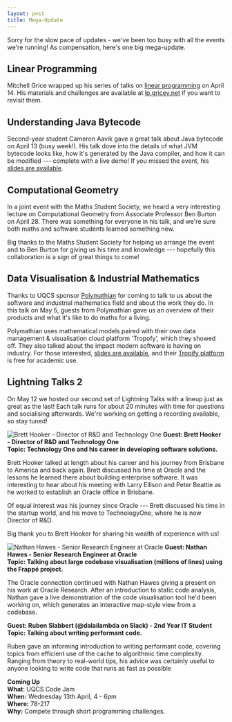 ```yaml
---
layout: post
title: Mega-Update
---
```


Sorry for the slow pace of updates - we've been too busy with all the events we're running!
As compensation, here's one big mega-update.

<!--more-->

## Linear Programming

Mitchell Grice wrapped up his series of talks on [linear programming](https://en.wikipedia.org/wiki/Linear_programming) on April 14.
His materials and challenges are available at [lp.gricey.net]() if you want to revisit them.


## Understanding Java Bytecode

Second-year student Cameron Aavik gave a great talk about Java bytecode on April 13 (busy week!).
His talk dove into the details of what JVM bytecode looks like, how it's generated by the Java compiler, and how it can be modified --- complete with a live demo!
If you missed the event, his [slides are available](http://slides.com/cameronaavik/j#/).

## Computational Geometry

In a joint event with the Maths Student Society, we heard a very interesting lecture on Computational Geometry from Associate Professor Ben Burton on April 28.
There was something for everyone in his talk, and we're sure both maths and software students learned something new.

Big thanks to the Maths Student Society for helping us arrange the event and to Ben Burton for giving us his time and knowledge --- hopefully this collaboration is a sign of great things to come!

## Data Visualisation & Industrial Mathematics

Thanks to UQCS sponsor [Polymathian](http://polymathian.com/) for coming to talk to us about the software and industrial mathematics field and about the work they do.
In this talk on May 5, guests from Polymathian gave us an overview of their products and what it's like to do maths for a living.

Polymathian uses mathematical models paired with their own data management & visualisation cloud platform 'Tropofy', which they showed off.
They also talked about the impact modern software is having on industry.
For those interested, [slides are available]({{site.baseurl}}/uploads/2016/polymathian_slides.pdf), and their [Tropify platform](http://tropofy.com/) is free for academic use.


## Lightning Talks 2

On May 12 we hosted our second set of Lightning Talks with a lineup just as great as the last!
Each talk runs for about 20 minutes with time for questions and socialising afterwards.
We're working on getting a recording available, so stay tuned!

![Brett Hooker - Director of R&D and Technology One]({{site.baseurl}}/img/posts/lightning2/brett.jpg)
**Guest: Brett Hooker - Director of R&D and Technology One**
<br>
**Topic: Technology One and his career in developing software solutions.**

Brett Hooker talked at length about his career and his journey from Brisbane to America and back again.
Brett discussed his time at Oracle and the lessons he learned there about building enterprise software. 
It was interesting to hear about his meeting with Larry Ellison and Peter Beattie as he worked to establish an Oracle office in Brisbane.

Of equal interest was his journey since Oracle --- Brett discussed his time in the startup world, and his move to TechnologyOne, where he is now Director of R&D.

Big thank you to Brett Hooker for sharing his wealth of experience with us!

![Nathan Hawes - Senior Research Engineer at Oracle]({{site.baseurl}}/img/posts/lightning2/nathan.jpg)
**Guest: Nathan Hawes - Senior Research Engineer at Oracle**
<br>
**Topic: Talking about large codebase visualisation (millions of lines) using the Frappé project.**

The Oracle connection continued with Nathan Hawes giving a present on his work at Oracle Research.
After an introduction to static code analysis, Nathan gave a live demonstration of the code visualisation tool he'd been working on, which generates an interactive map-style view from a codebase.

**Guest: Ruben Slabbert (@dalailambda on Slack) - 2nd Year IT Student**
<br>
**Topic: Talking about writing performant code.**

Ruben gave an informing introduction to writing performant code, covering topics from efficient use of the cache to algorithmic time complexity.
Ranging from theory to real-world tips, his advice was certainly useful to anyone looking to write code that runs as fast as possible 

<div class="details-box">
<strong>Coming Up</strong><br/>
<strong>What</strong>: UQCS Code Jam<br />
<strong>When:</strong> Wednesday 13th April, 4 - 6pm<br />
<strong>Where:</strong> 78-217<br />
<strong>Why:</strong> Compete through short programming challenges.<br/>
</div>


